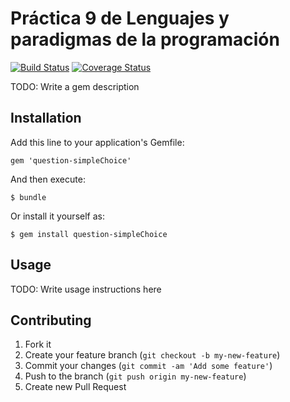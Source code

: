 # Práctica 9 de Lenguajes y paradigmas de la programación

[![Build Status](https://travis-ci.org/LPP1415/LPP_T_9.svg)](https://travis-ci.org/LPP1415/LPP_T_9)
[![Coverage Status](https://coveralls.io/repos/LPP1415/LPP_T_9/badge.png)](https://coveralls.io/r/LPP1415/LPP_T_9)

TODO: Write a gem description

## Installation

Add this line to your application's Gemfile:

    gem 'question-simpleChoice'

And then execute:

    $ bundle

Or install it yourself as:

    $ gem install question-simpleChoice

## Usage

TODO: Write usage instructions here

## Contributing

1. Fork it
2. Create your feature branch (`git checkout -b my-new-feature`)
3. Commit your changes (`git commit -am 'Add some feature'`)
4. Push to the branch (`git push origin my-new-feature`)
5. Create new Pull Request
